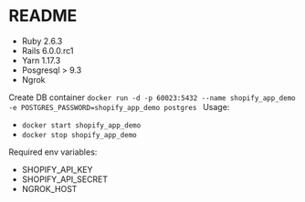 # README

* Ruby 2.6.3
* Rails 6.0.0.rc1
* Yarn 1.17.3
* Posgresql > 9.3
* Ngrok

Create DB container `docker run -d -p 60023:5432 --name shopify_app_demo -e POSTGRES_PASSWORD=shopify_app_demo postgres
`
Usage:
- `docker start shopify_app_demo`
- `docker stop shopify_app_demo`

Required env variables:
- SHOPIFY_API_KEY
- SHOPIFY_API_SECRET
- NGROK_HOST
